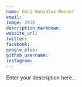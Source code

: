 ```yaml
---
name: Cori Gonzalez-Macuer
email:
image: 2018
description_markdown:
website_url:
twitter:
facebook:
google_plus:
github_username:
instagram:
---
```


Enter your description here...
